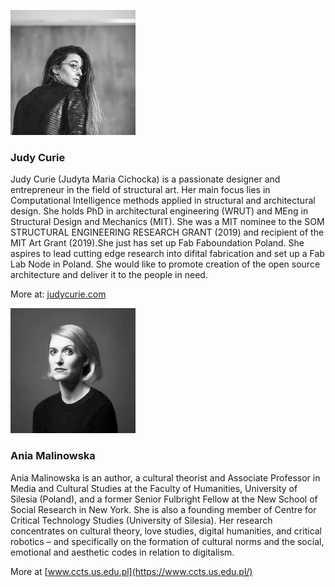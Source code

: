 


![](../assets/about/judycurie200.jpg)

### **Judy Curie**

Judy Curie (Judyta Maria Cichocka) is a passionate designer and entrepreneur in the field of structural art. Her main focus lies in Computational Intelligence methods applied in structural and architectural design. She holds PhD in architectural engineering (WRUT) and MEng in Structural Design and Mechanics (MIT). She was a MIT nominee to the SOM STRUCTURAL ENGINEERING RESEARCH GRANT (2019) and recipient of the MIT Art Grant (2019).She just has set up Fab Faboundation Poland. She aspires to lead cutting edge research into difital fabrication and set up a Fab Lab Node in Poland. She would like to promote creation of the open source architecture and deliver it to the people in need.

More at: [judycurie.com](https://judycurie.com/)

![](../assets/about/aniamalinowska200.jpg)
### **Ania Malinowska**

Ania Malinowska is an author, a cultural theorist and Associate Professor in Media and Cultural Studies at the Faculty of Humanities, University of Silesia (Poland), and a former Senior Fulbright Fellow at the New School of Social Research in New York. She is also a founding member of Centre for Critical Technology Studies (University of Silesia). Her research concentrates on cultural theory, love studies, digital humanities, and critical robotics – and specifically on the formation of cultural norms and the social, emotional and aesthetic codes in relation to digitalism.

More at [www.ccts.us.edu.pl](https://www.ccts.us.edu.pl/)
